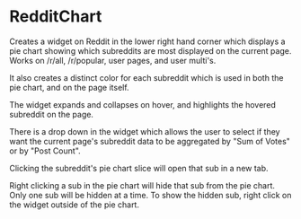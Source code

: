 # RedditChart
Creates a widget on Reddit in the lower right hand corner which displays a pie chart showing which subreddits are most displayed on the current page.  Works on /r/all, /r/popular, user pages, and user multi's.  

It also creates a distinct color for each subreddit which is used in both the pie chart, and on the page itself.

The widget expands and collapses on hover, and highlights the hovered subreddit on the page.

There is a drop down in the widget which allows the user to select if they want the current page's subreddit data to be aggregated by "Sum of Votes" or by "Post Count".

Clicking the subreddit's pie chart slice will open that sub in a new tab.  

Right clicking a sub in the pie chart will hide that sub from the pie chart.  Only one sub will be hidden at a time.  To show the hidden sub, right click on the widget outside of the pie chart.
